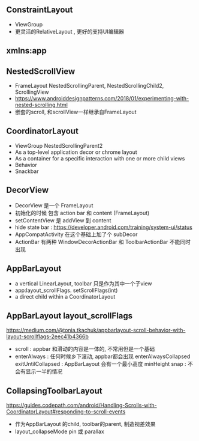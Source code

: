 ## ConstraintLayout
+ ViewGroup
+ 更灵活的RelativeLayout , 更好的支持UI编辑器

## xmlns:app

## NestedScrollView
+ FrameLayout NestedScrollingParent, NestedScrollingChild2, ScrollingView
+ https://www.androiddesignpatterns.com/2018/01/experimenting-with-nested-scrolling.html
+ 嵌套的scroll, 和scrollView一样继承自FrameLayout


## CoordinatorLayout
+ ViewGroup NestedScrollingParent2
+ As a top-level application decor or chrome layout
+ As a container for a specific interaction with one or more child views
+ Behavior
+ Snackbar

## DecorView
+ DecorView 是一个 FrameLayout 
+ 初始化的时候 包含 action bar 和 content (FrameLayout)
+ setContentView 是 addView 到 content
+ hide state bar : https://developer.android.com/training/system-ui/status
+ AppCompatActivity 在这个基础上加了个 subDecor
+ ActionBar 有两种 WindowDecorActionBar 和 ToolbarActionBar 不能同时出现

## AppBarLayout 
+ a vertical LinearLayout, toolbar 只是作为其中一个子view
+ app:layout_scrollFlags. setScrollFlags(int)
+ a direct child within a CoordinatorLayout

## AppBarLayout layout_scrollFlags
https://medium.com/@tonia.tkachuk/appbarlayout-scroll-behavior-with-layout-scrollflags-2eec41b4366b
+ scroll : appbar 和滑动的内容是一体的, 不常用但是一个基础
+ enterAlways : 任何时候乡下滚动, appbar都会出现 
enterAlwaysCollapsed 
exitUntilCollapsed : AppBarLayout 会有一个最小高度 minHeight
snap : 不会有显示一半的情况

## CollapsingToolbarLayout
https://guides.codepath.com/android/Handling-Scrolls-with-CoordinatorLayout#responding-to-scroll-events
+ 作为AppBarLayout 的child, toolbar的parent, 制造视差效果
+ layout_collapseMode pin 或 parallax